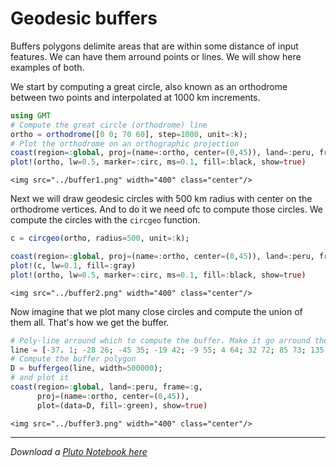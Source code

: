 # Geodesic buffers

Buffers polygons delimite areas that are within some distance of input features. We can have them arround
points or lines. We will show here examples of both. 

We start by computing a great circle, also known as an orthodrome between two points and interpolated
at 1000 km increments.

```julia
using GMT
# Compute the great circle (orthodrome) line
ortho = orthodrome([0 0; 70 60], step=1000, unit=:k);
# Plot the orthodrome on an orthographic projection
coast(region=:global, proj=(name=:ortho, center=(0,45)), land=:peru, frame=:g)
plot!(ortho, lw=0.5, marker=:circ, ms=0.1, fill=:black, show=true)
```

```@raw html
<img src="../buffer1.png" width="400" class="center"/>
```

Next we will draw geodesic circles with 500 km radius with center on the orthodrome vertices.
And to do it we need ofc to compute those circles. We compute the circles with the `circgeo` function. 

```julia
c = circgeo(ortho, radius=500, unit=:k);
```

```julia
coast(region=:global, proj=(name=:ortho, center=(0,45)), land=:peru, frame=:g)
plot!(c, lw=0.1, fill=:gray)
plot!(ortho, lw=0.5, marker=:circ, ms=0.1, fill=:black, show=true)
```

```@raw html
<img src="../buffer2.png" width="400" class="center"/>
```

Now imagine that we plot many close circles and compute the union of them all.
That's how we get the buffer.

```julia
# Poly-line arround which to compute the buffer. Make it go arround the pole.
line = [-37. 1; -28 26; -45 35; -19 42; -9 55; 4 64; 32 72; 85 73; 135 73; 172 73; -144 73; -78 77; -27 72; -8 65; 8 54; 18 39; 28 24; 34 1];
# Compute the buffer polygon
D = buffergeo(line, width=500000);
# and plot it
coast(region=:global, land=:peru, frame=:g,
      proj=(name=:ortho, center=(0,45)),
      plot=(data=D, fill=:green), show=true)
```

```@raw html
<img src="../buffer3.png" width="400" class="center"/>
```

---

*Download a [Pluto Notebook here](buffer.jl)*